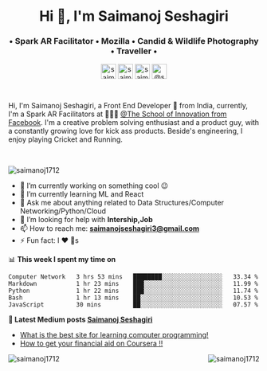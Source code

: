<h1 align="center">Hi 👋, I'm Saimanoj Seshagiri</h1>
<h3 align="center">• Spark AR Facilitator • Mozilla • Candid & Wildlife Photography • Traveller •</h3>
<p align="center">
<a href="https://twitter.com/saimanoj1712" target="blank"><img align="center" src="https://cdn.jsdelivr.net/npm/simple-icons@3.0.1/icons/twitter.svg" alt="saimanoj1712" height="30" width="30" /></a>
<a href="https://linkedin.com/in/saimanoj1712" target="blank"><img align="center" src="https://cdn.jsdelivr.net/npm/simple-icons@3.0.1/icons/linkedin.svg" alt="saimanoj1712" height="30" width="30" /></a>
<a href="https://instagram.com/saimanoj1712" target="blank"><img align="center" src="https://cdn.jsdelivr.net/npm/simple-icons@3.0.1/icons/instagram.svg" alt="saimanoj1712" height="30" width="30" /></a>
<a href="https://medium.com/@saimanojseshagiri3" target="blank"><img align="center" src="https://cdn.jsdelivr.net/npm/simple-icons@3.0.1/icons/medium.svg" alt="@saimanojseshagiri3" height="30" width="30" /></a>
</p>

<br />

Hi, I'm Saimanoj Seshagiri, a Front End Developer 🚀 from India, currently, I'm a Spark AR Facilitators at 🙍🏽‍♂️ [@The School of Innovation from Facebook](https://www.sv.co/fb/). I'm a creative problem solving enthusiast and a product guy, with a constantly growing love for kick ass products. Beside's engineering, I enjoy playing Cricket and Running.

<br/>

<p align="left"> <img src="https://komarev.com/ghpvc/?username=saimanoj1712" alt="saimanoj1712" /> </p>

- 🔭 I’m currently working on something cool :wink:
- 🌱 I’m currently learning ML and React
- 💬 Ask me about anything related to Data Structures/Computer Networking/Python/Cloud
- 🤔 I’m looking for help with **Intership,Job**
- 📫 How to reach me: **saimanojseshagiri3@gmail.com**
- ⚡ Fun fact: I :heart: :dog:s

📊 **This week I spent my time on**
<!--START_SECTION:waka-->
```text
Computer Network   3 hrs 53 mins   ████████░░░░░░░░░░░░░░░░░   33.34 %
Markdown           1 hr 23 mins    ███░░░░░░░░░░░░░░░░░░░░░░   11.99 %
Python             1 hr 22 mins    ███░░░░░░░░░░░░░░░░░░░░░░   11.74 %
Bash               1 hr 13 mins    ██░░░░░░░░░░░░░░░░░░░░░░░   10.53 %
JavaScript         30 mins         ██░░░░░░░░░░░░░░░░░░░░░░░   07.57 %
```
<!--END_SECTION:waka-->

**📕 Latest Medium posts [Saimanoj Seshagiri](https://medium.com/@saimanojseshagiri3)**
<!-- BLOG-POST-LIST:START -->
- [What is the best site for learning computer programming!](https://medium.com/@saimanojseshagiri3/what-is-the-best-site-for-learning-computer-programming-330078b46afa)
- [How to get your financial aid on Coursera !!](https://medium.com/@saimanojseshagiri3/how-to-get-your-first-financial-aid-on-coursera-e26ba3ee2e6c)
<!-- BLOG-POST-LIST:END -->

<img align="left" src="https://github-readme-stats.vercel.app/api/top-langs/?username=saimanoj1712&layout=compact&hide=html" alt="saimanoj1712" />


<img align="right" src="https://github-readme-stats.vercel.app/api?username=saimanoj1712&show_icons=true" alt="saimanoj1712" />
